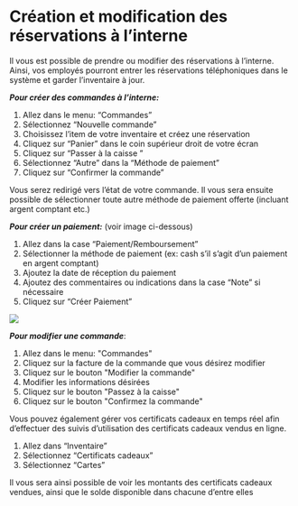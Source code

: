 # Création et modification des réservations à l’interne

Il vous est possible de prendre ou modifier des réservations à l’interne. Ainsi, vos employés pourront entrer les réservations téléphoniques dans le système et garder l’inventaire à jour. 

***Pour créer des commandes à l’interne:***
1. Allez dans le menu:  “Commandes”
1. Sélectionnez “Nouvelle commande”
1. Choisissez l’item de votre inventaire et créez une réservation
1. Cliquez sur “Panier” dans le coin supérieur droit de votre écran
1. Cliquez sur “Passer à la caisse ”
1. Sélectionnez “Autre” dans la “Méthode de paiement”
1. Cliquez sur “Confirmer la commande”

Vous serez redirigé vers l’état de votre commande. Il vous sera ensuite possible de sélectionner toute autre méthode de paiement offerte (incluant argent comptant etc.)

***Pour créer un paiement:*** (voir image ci-dessous)
1. Allez dans la case “Paiement/Remboursement” 
1. Sélectionner la méthode de paiement (ex: cash s’il s’agit d’un paiement en argent comptant)
1. Ajoutez la date de réception du paiement
1. Ajoutez des commentaires ou indications dans la case “Note” si nécessaire
1. Cliquez sur “Créer Paiement”

![](https://api.monosnap.com/rpc/file/download?id=rQ9gLwrWrwYQFWk6vEAozs1O5jl1OD)

***Pour modifier une commande***:
1. Allez dans le menu: "Commandes"
2. Cliquez sur la facture de la commande que vous désirez modifier
3. Cliquez sur le bouton "Modifier la commande"
4. Modifier les informations désirées
5. Cliquez sur le bouton "Passez à la caisse"
6. Cliquez sur le bouton "Confirmez la commande"

Vous pouvez également gérer vos certificats cadeaux en temps réel afin d’effectuer des suivis d’utilisation des certificats cadeaux vendus en ligne. 
1. Allez dans “Inventaire”
1. Sélectionnez “Certificats cadeaux” 
1. Sélectionnez “Cartes”

Il vous sera ainsi possible de voir les montants des certificats cadeaux vendues, ainsi que le solde disponible dans chacune d’entre elles